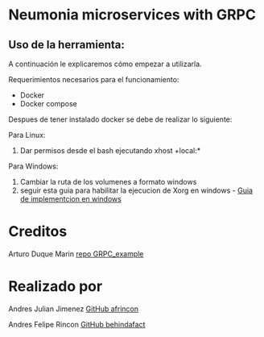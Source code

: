 # Neumonia microservices with GRPC

## Uso de la herramienta:

A continuación le explicaremos cómo empezar a utilizarla.

Requerimientos necesarios para el funcionamiento:

- Docker
- Docker compose

Despues de tener instalado docker se debe de realizar lo siguiente: 

Para Linux:

1. Dar permisos desde el bash ejecutando xhost +local:*

Para Windows:

1. Cambiar la ruta de los volumenes a formato windows
2. seguir esta guia para habilitar la ejecucion de Xorg en windows - [Guia de implementcion en windows](https://dev.to/darksmile92/run-gui-app-in-linux-docker-container-on-windows-host-4kde)


# Creditos
Arturo Duque Marin [repo GRPC_example](https://github.com/woodElec/grpc_example)

# Realizado por
Andres Julian Jimenez [GitHub afrincon](https://github.com/afrincon)

Andres Felipe Rincon [GitHub behindafact](https://github.com/behindafact)
